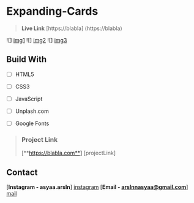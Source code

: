 ﻿# Expanding-Cards


> **Live Link** [https://blabla] (https://blabla)

![] [img1]
![] [img2]
![] [img3]


## Build With

- [ ] HTML5
- [ ] CSS3
- [ ] JavaScript
- [ ] Unplash.com
- [ ] Google Fonts



> ### Project Link
>
> [**https://blabla.com**]
[projectLink]


## Contact 

[**Instagram - asyaa.arsln**] [instagram]
[**Email - arslnnasyaa@gmail.com**] [mail]







[img1]: img/1.png
[img2]: img/2.png
[img3]: img/3.png


[instagram]: https://www.instagram.com/asyaa.arsln/#
[mail]: arslnnasyaa@gmail.com
